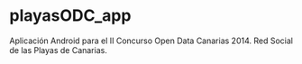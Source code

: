 playasODC_app
=============

Aplicación Android para el II Concurso Open Data Canarias 2014. Red Social de las Playas de Canarias.
